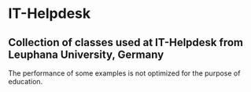 # IT-Helpdesk
## Collection of classes used at IT-Helpdesk from Leuphana University, Germany

The performance of some examples is not optimized for the purpose of education.
